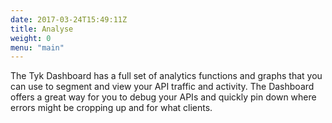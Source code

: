 ```yaml
---
date: 2017-03-24T15:49:11Z
title: Analyse
weight: 0
menu: "main"
---
```


The Tyk Dashboard has a full set of analytics functions and graphs that you can use to segment and view your API traffic and activity. The Dashboard offers a great way for you to debug your APIs and quickly pin down where errors might be cropping up and for what clients.
